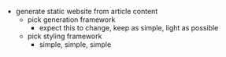 - generate static website from article content
  - pick generation framework
    - expect this to change, keep as simple, light as possible
  - pick styling framework
    - simple, simple, simple
   